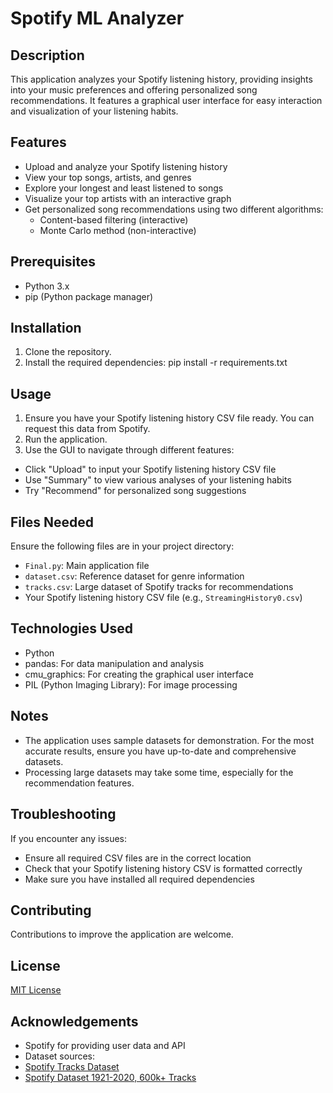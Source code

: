 # Spotify ML Analyzer

## Description
This application analyzes your Spotify listening history, providing insights into your music preferences and offering personalized song recommendations. It features a graphical user interface for easy interaction and visualization of your listening habits.

## Features
- Upload and analyze your Spotify listening history
- View your top songs, artists, and genres
- Explore your longest and least listened to songs
- Visualize your top artists with an interactive graph
- Get personalized song recommendations using two different algorithms:
  - Content-based filtering (interactive)
  - Monte Carlo method (non-interactive)

## Prerequisites
- Python 3.x
- pip (Python package manager)

## Installation
1. Clone the repository. 
2. Install the required dependencies: pip install -r requirements.txt


## Usage
1. Ensure you have your Spotify listening history CSV file ready. You can request this data from Spotify.
2. Run the application.
3. Use the GUI to navigate through different features:
- Click "Upload" to input your Spotify listening history CSV file
- Use "Summary" to view various analyses of your listening habits
- Try "Recommend" for personalized song suggestions

## Files Needed
Ensure the following files are in your project directory:
- `Final.py`: Main application file
- `dataset.csv`: Reference dataset for genre information
- `tracks.csv`: Large dataset of Spotify tracks for recommendations
- Your Spotify listening history CSV file (e.g., `StreamingHistory0.csv`)

## Technologies Used
- Python
- pandas: For data manipulation and analysis
- cmu_graphics: For creating the graphical user interface
- PIL (Python Imaging Library): For image processing

## Notes
- The application uses sample datasets for demonstration. For the most accurate results, ensure you have up-to-date and comprehensive datasets.
- Processing large datasets may take some time, especially for the recommendation features.

## Troubleshooting
If you encounter any issues:
- Ensure all required CSV files are in the correct location
- Check that your Spotify listening history CSV is formatted correctly
- Make sure you have installed all required dependencies

## Contributing
Contributions to improve the application are welcome.

## License
[MIT License](LICENSE)

## Acknowledgements
- Spotify for providing user data and API
- Dataset sources:
- [Spotify Tracks Dataset](https://www.kaggle.com/datasets/maharshipandya/-spotify-tracks-dataset)
- [Spotify Dataset 1921-2020, 600k+ Tracks](https://www.kaggle.com/datasets/yamaerenay/spotify-dataset-19212020-600k-tracks)
